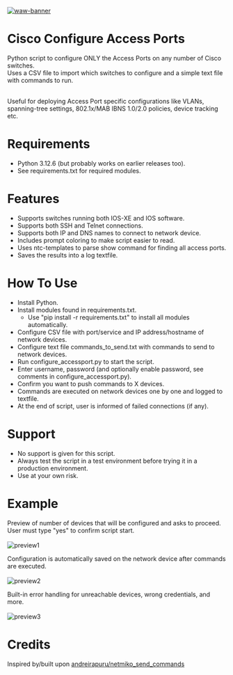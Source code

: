 [![waw-banner](https://github.com/user-attachments/assets/d8ddb7ea-8d0a-46ab-8e6d-92d2517e93e7)](https://wiresandwi.fi/latest-content)


# Cisco Configure Access Ports
Python script to configure ONLY the Access Ports on any number of Cisco switches.<br> 
Uses a CSV file to import which switches to configure and a simple text file with commands to run.<br><br>

Useful for deploying Access Port specific configurations like VLANs, spanning-tree settings, 802.1x/MAB IBNS 1.0/2.0 policies, device tracking etc.<br>

# Requirements
- Python 3.12.6 (but probably works on earlier releases too).<br>
- See requirements.txt for required modules.<br>

# Features
- Supports switches running both IOS-XE and IOS software. 
- Supports both SSH and Telnet connections.
- Supports both IP and DNS names to connect to network device.
- Includes prompt coloring to make script easier to read.
- Uses ntc-templates to parse show command for finding all access ports.
- Saves the results into a log textfile.

# How To Use
- Install Python.
- Install modules found in requirements.txt.
  - Use "pip install -r requirements.txt" to install all modules automatically.
- Configure CSV file with port/service and IP address/hostname of network devices.
- Configure text file commands_to_send.txt with commands to send to network devices.
- Run configure_accessport.py to start the script.
- Enter username, password (and optionally enable password, see comments in configure_accessport.py).
- Confirm you want to push commands to X devices.
- Commands are executed on network devices one by one and logged to textfile.
- At the end of script, user is informed of failed connections (if any).

# Support
- No support is given for this script.
- Always test the script in a test environment before trying it in a production environment. 
- Use at your own risk.

# Example

Preview of number of devices that will be configured and asks to proceed.
User must type "yes" to confirm script start.<br><br>
![preview1](https://github.com/user-attachments/assets/075f972c-382a-4155-a2e5-d868c534bcfc)


Configuration is automatically saved on the network device after commands are executed.<br><br>
![preview2](https://github.com/user-attachments/assets/b6de6f86-8031-4bb0-bb88-9a7b1ed60963)

Built-in error handling for unreachable devices, wrong credentials, and more.<br><br>
![preview3](https://github.com/user-attachments/assets/aaea0195-efba-4313-aa10-d64dab3c1867)

# Credits
Inspired by/built upon [andreirapuru/netmiko_send_commands](https://github.com/andreirapuru/netmiko_send_commands)<br>

